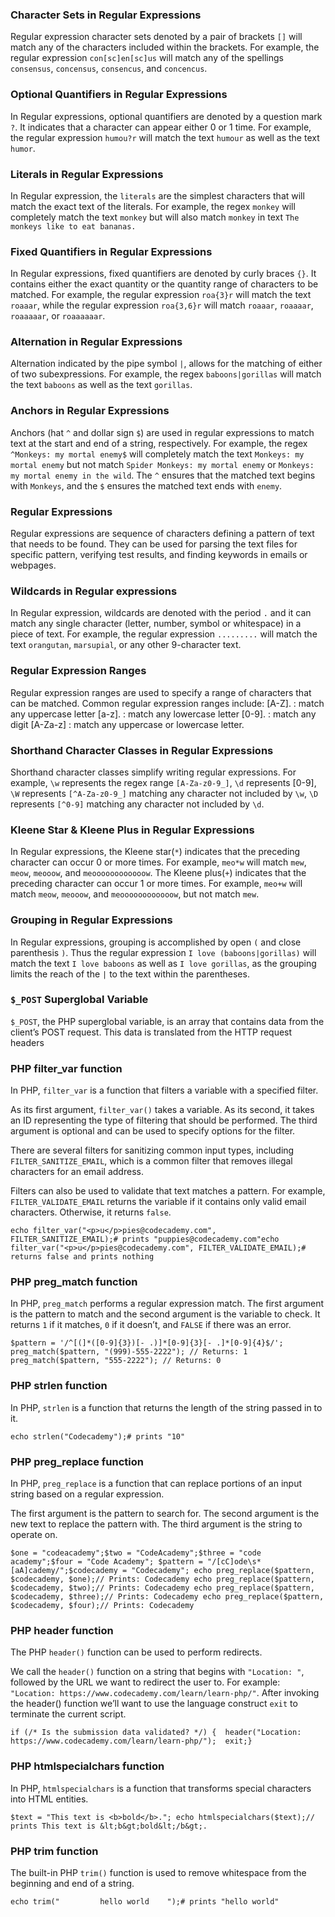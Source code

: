 ### Character Sets in Regular Expressions

Regular expression character sets denoted by a pair of brackets `[]` will match any of the characters included within the brackets. For example, the regular expression `con[sc]en[sc]us` will match any of the spellings `consensus`, `concensus`, `consencus`, and `concencus`.

### Optional Quantifiers in Regular Expressions

In Regular expressions, optional quantifiers are denoted by a question mark `?`. It indicates that a character can appear either 0 or 1 time. For example, the regular expression `humou?r` will match the text `humour` as well as the text `humor`.

### Literals in Regular Expressions

In Regular expression, the `literals` are the simplest characters that will match the exact text of the literals. For example, the regex `monkey` will completely match the text `monkey` but will also match `monkey` in text `The monkeys like to eat bananas.`

### Fixed Quantifiers in Regular Expressions

In Regular expressions, fixed quantifiers are denoted by curly braces `{}`. It contains either the exact quantity or the quantity range of characters to be matched. For example, the regular expression `roa{3}r` will match the text `roaaar`, while the regular expression `roa{3,6}r` will match `roaaar`, `roaaaar`, `roaaaaar`, or `roaaaaaar`.

### Alternation in Regular Expressions

Alternation indicated by the pipe symbol `|`, allows for the matching of either of two subexpressions. For example, the regex `baboons|gorillas` will match the text `baboons` as well as the text `gorillas`.

### Anchors in Regular Expressions

Anchors (hat `^` and dollar sign `$`) are used in regular expressions to match text at the start and end of a string, respectively. For example, the regex `^Monkeys: my mortal enemy$` will completely match the text `Monkeys: my mortal enemy` but not match `Spider Monkeys: my mortal enemy` or `Monkeys: my mortal enemy in the wild`. The `^` ensures that the matched text begins with `Monkeys`, and the `$` ensures the matched text ends with `enemy`.

### Regular Expressions

Regular expressions are sequence of characters defining a pattern of text that needs to be found. They can be used for parsing the text files for specific pattern, verifying test results, and finding keywords in emails or webpages.

### Wildcards in Regular expressions

In Regular expression, wildcards are denoted with the period `.` and it can match any single character (letter, number, symbol or whitespace) in a piece of text. For example, the regular expression `.........` will match the text `orangutan`, `marsupial`, or any other 9-character text.

### Regular Expression Ranges

Regular expression ranges are used to specify a range of characters that can be matched. Common regular expression ranges include: [A-Z]. : match any uppercase letter [a-z]. : match any lowercase letter [0-9]. : match any digit [A-Za-z] : match any uppercase or lowercase letter.

### Shorthand Character Classes in Regular Expressions

Shorthand character classes simplify writing regular expressions. For example, `\w` represents the regex range `[A-Za-z0-9_]`, `\d` represents [0-9], `\W` represents `[^A-Za-z0-9_]` matching any character not included by `\w`, `\D` represents `[^0-9]` matching any character not included by `\d`.

### Kleene Star & Kleene Plus in Regular Expressions

In Regular expressions, the Kleene star(`*`) indicates that the preceding character can occur 0 or more times. For example, `meo*w` will match `mew`, `meow`, `meooow`, and `meoooooooooooow`. The Kleene plus(`+`) indicates that the preceding character can occur 1 or more times. For example, `meo+w` will match `meow`, `meooow`, and `meoooooooooooow`, but not match `mew`.

### Grouping in Regular Expressions

In Regular expressions, grouping is accomplished by open `(` and close parenthesis `)`. Thus the regular expression `I love (baboons|gorillas)` will match the text `I love baboons` as well as `I love gorillas`, as the grouping limits the reach of the `|` to the text within the parentheses.

### `$_POST` Superglobal Variable

`$_POST`, the PHP superglobal variable, is an array that contains data from the client’s POST request. This data is translated from the HTTP request headers

### PHP filter_var function

In PHP, `filter_var` is a function that filters a variable with a specified filter.

As its first argument, `filter_var()` takes a variable. As its second, it takes an ID representing the type of filtering that should be performed. The third argument is optional and can be used to specify options for the filter.

There are several filters for sanitizing common input types, including `FILTER_SANITIZE_EMAIL`, which is a common filter that removes illegal characters for an email address.

Filters can also be used to validate that text matches a pattern. For example, `FILTER_VALIDATE_EMAIL` returns the variable if it contains only valid email characters. Otherwise, it returns `false`.

```
echo filter_var("<p>u</p>pies@codecademy.com", FILTER_SANITIZE_EMAIL);# prints "puppies@codecademy.com"echo filter_var("<p>u</p>pies@codecademy.com", FILTER_VALIDATE_EMAIL);# returns false and prints nothing
```

### PHP preg_match function

In PHP, `preg_match` performs a regular expression match. The first argument is the pattern to match and the second argument is the variable to check. It returns `1` if it matches, `0` if it doesn’t, and `FALSE` if there was an error.

```
$pattern = '/^[(]*([0-9]{3})[- .)]*[0-9]{3}[- .]*[0-9]{4}$/'; preg_match($pattern, "(999)-555-2222"); // Returns: 1 preg_match($pattern, "555-2222"); // Returns: 0
```

### PHP strlen function

In PHP, `strlen` is a function that returns the length of the string passed in to it.

```
echo strlen("Codecademy");# prints "10"
```

### PHP preg_replace function

In PHP, `preg_replace` is a function that can replace portions of an input string based on a regular expression.

The first argument is the pattern to search for. The second argument is the new text to replace the pattern with. The third argument is the string to operate on.

```
$one = "codeacademy";$two = "CodeAcademy";$three = "code academy";$four = "Code Academy"; $pattern = "/[cC]ode\s*[aA]cademy/";$codecademy = "Codecademy"; echo preg_replace($pattern, $codecademy, $one);// Prints: Codecademy echo preg_replace($pattern, $codecademy, $two);// Prints: Codecademy echo preg_replace($pattern, $codecademy, $three);// Prints: Codecademy echo preg_replace($pattern, $codecademy, $four);// Prints: Codecademy
```

### PHP header function

The PHP `header()` function can be used to perform redirects.

We call the `header()` function on a string that begins with `"Location: "`, followed by the URL we want to redirect the user to. For example: `"Location: https://www.codecademy.com/learn/learn-php/"`. After invoking the header() function we’ll want to use the language construct `exit` to terminate the current script.

```
if (/* Is the submission data validated? */) {  header("Location: https://www.codecademy.com/learn/learn-php/");  exit;}
```

### PHP htmlspecialchars function

In PHP, `htmlspecialchars` is a function that transforms special characters into HTML entities.

```
$text = "This text is <b>bold</b>."; echo htmlspecialchars($text);// prints This text is &lt;b&gt;bold&lt;/b&gt;.
```

### PHP trim function

The built-in PHP `trim()` function is used to remove whitespace from the beginning and end of a string.

```
echo trim("         hello world    ");# prints "hello world"
```